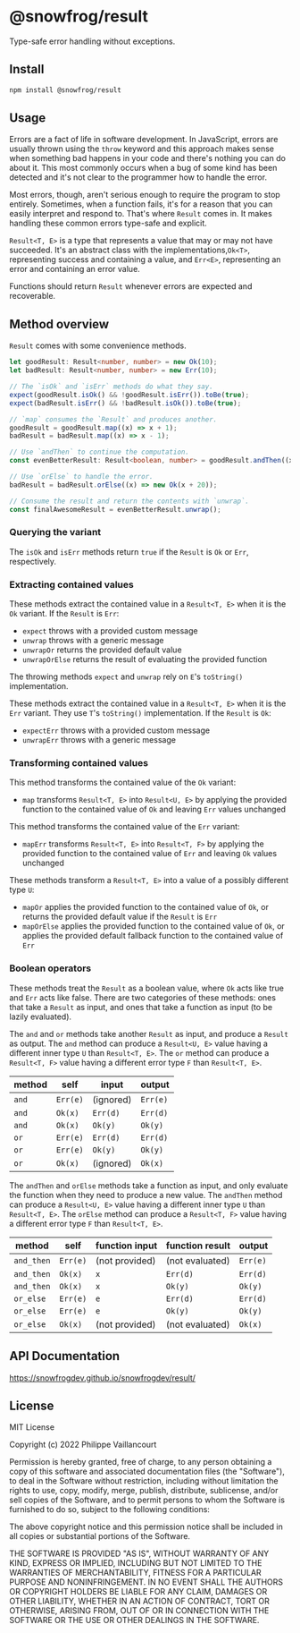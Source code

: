 # @snowfrog/result

Type-safe error handling without exceptions.

## Install

```bash
npm install @snowfrog/result
```

## Usage

Errors are a fact of life in software development. In JavaScript, errors are usually thrown using the `throw` keyword
and this approach makes sense when something bad happens in your code and there's nothing you can do about it.
This most commonly occurs when a bug of some kind has been detected and it's not clear to the programmer how to handle
the error.

Most errors, though, aren't serious enough to require the program to stop entirely. Sometimes, when a function fails,
it's for a reason that you can easily interpret and respond to. That's where `Result` comes in. It makes handling these
common errors type-safe and explicit.

`Result<T, E>` is a type that represents a value that may or may not have succeeded. It's an abstract class with the
implementations,`Ok<T>`, representing success and containing a value, and `Err<E>`, representing an error and
containing an error value.

Functions should return `Result` whenever errors are expected and recoverable.

## Method overview

`Result` comes with some convenience methods.

```ts
let goodResult: Result<number, number> = new Ok(10);
let badResult: Result<number, number> = new Err(10);

// The `isOk` and `isErr` methods do what they say.
expect(goodResult.isOk() && !goodResult.isErr()).toBe(true);
expect(badResult.isErr() && !badResult.isOk()).toBe(true);

// `map` consumes the `Result` and produces another.
goodResult = goodResult.map((x) => x + 1);
badResult = badResult.map((x) => x - 1);

// Use `andThen` to continue the computation.
const evenBetterResult: Result<boolean, number> = goodResult.andThen((x) => new Ok(x === 11));

// Use `orElse` to handle the error.
badResult = badResult.orElse((x) => new Ok(x + 20));

// Consume the result and return the contents with `unwrap`.
const finalAwesomeResult = evenBetterResult.unwrap();
```

### Querying the variant

The `isOk` and `isErr` methods return `true` if the `Result` is `Ok` or `Err`, respectively.

### Extracting contained values

These methods extract the contained value in a `Result<T, E>` when it is the `Ok` variant.
If the `Result` is `Err`:

- `expect` throws with a provided custom message
- `unwrap` throws with a generic message
- `unwrapOr` returns the provided default value
- `unwrapOrElse` returns the result of evaluating the provided function

The throwing methods `expect` and `unwrap` rely on `E`'s `toString()` implementation.

These methods extract the contained value in a `Result<T, E>` when it is the `Err` variant.
They use `T`'s `toString()` implementation. If the `Result` is `Ok`:

- `expectErr` throws with a provided custom message
- `unwrapErr` throws with a generic message

### Transforming contained values

This method transforms the contained value of the `Ok` variant:

- `map` transforms `Result<T, E>` into `Result<U, E>` by applying the provided function to the contained value of `Ok`
and leaving `Err` values unchanged
  
This method transforms the contained value of the `Err` variant:

- `mapErr` transforms `Result<T, E>` into `Result<T, F>` by applying the provided function to the contained value of `Err`
and leaving `Ok` values unchanged

These methods transform a `Result<T, E>` into a value of a possibly different type `U`:

- `mapOr` applies the provided function to the contained value of `Ok`, or returns the provided default value if the
`Result` is `Err`
- `mapOrElse` applies the provided function to the contained value of `Ok`, or applies the provided default fallback
function to the contained value of `Err`

### Boolean operators

These methods treat the `Result` as a boolean value, where `Ok` acts like true and `Err` acts like false. There are two categories of these methods: ones that take a `Result` as input, and ones that take a function as input (to be lazily evaluated).

The `and` and `or` methods take another `Result` as input, and produce a `Result` as output. The `and` method can produce a `Result<U, E>` value having a different inner type `U` than `Result<T, E>`. The `or` method can produce a `Result<T, F>` value having a different error type `F` than `Result<T, E>`.

| method  | self     | input     | output   |
|---------|----------|-----------|----------|
| `and` | `Err(e)` | (ignored) | `Err(e)` |
| `and` | `Ok(x)`  | `Err(d)`  | `Err(d)` |
| `and` | `Ok(x)`  | `Ok(y)`   | `Ok(y)`  |
| `or`  | `Err(e)` | `Err(d)`  | `Err(d)` |
| `or`  | `Err(e)` | `Ok(y)`   | `Ok(y)`  |
| `or`  | `Ok(x)`  | (ignored) | `Ok(x)`  |

The `andThen` and `orElse` methods take a function as input, and only evaluate the function when they need to
produce a new value. The `andThen` method can produce a `Result<U, E>` value having a different inner type `U` than `Result<T, E>`. The `orElse` method can produce a `Result<T, F>` value having a different error type `F` than `Result<T, E>`.

| method       | self     | function input | function result | output   |
|--------------|----------|----------------|-----------------|----------|
| `and_then` | `Err(e)` | (not provided) | (not evaluated) | `Err(e)` |
| `and_then` | `Ok(x)`  | `x`            | `Err(d)`        | `Err(d)` |
| `and_then` | `Ok(x)`  | `x`            | `Ok(y)`         | `Ok(y)`  |
| `or_else`  | `Err(e)` | `e`            | `Err(d)`        | `Err(d)` |
| `or_else`  | `Err(e)` | `e`            | `Ok(y)`         | `Ok(y)`  |
| `or_else`  | `Ok(x)`  | (not provided) | (not evaluated) | `Ok(x)`  |

## API Documentation

https://snowfrogdev.github.io/snowfrogdev/result/

## License

MIT License

Copyright (c) 2022 Philippe Vaillancourt

Permission is hereby granted, free of charge, to any person obtaining a copy
of this software and associated documentation files (the "Software"), to deal
in the Software without restriction, including without limitation the rights
to use, copy, modify, merge, publish, distribute, sublicense, and/or sell
copies of the Software, and to permit persons to whom the Software is
furnished to do so, subject to the following conditions:

The above copyright notice and this permission notice shall be included in all
copies or substantial portions of the Software.

THE SOFTWARE IS PROVIDED "AS IS", WITHOUT WARRANTY OF ANY KIND, EXPRESS OR
IMPLIED, INCLUDING BUT NOT LIMITED TO THE WARRANTIES OF MERCHANTABILITY,
FITNESS FOR A PARTICULAR PURPOSE AND NONINFRINGEMENT. IN NO EVENT SHALL THE
AUTHORS OR COPYRIGHT HOLDERS BE LIABLE FOR ANY CLAIM, DAMAGES OR OTHER
LIABILITY, WHETHER IN AN ACTION OF CONTRACT, TORT OR OTHERWISE, ARISING FROM,
OUT OF OR IN CONNECTION WITH THE SOFTWARE OR THE USE OR OTHER DEALINGS IN THE
SOFTWARE.
